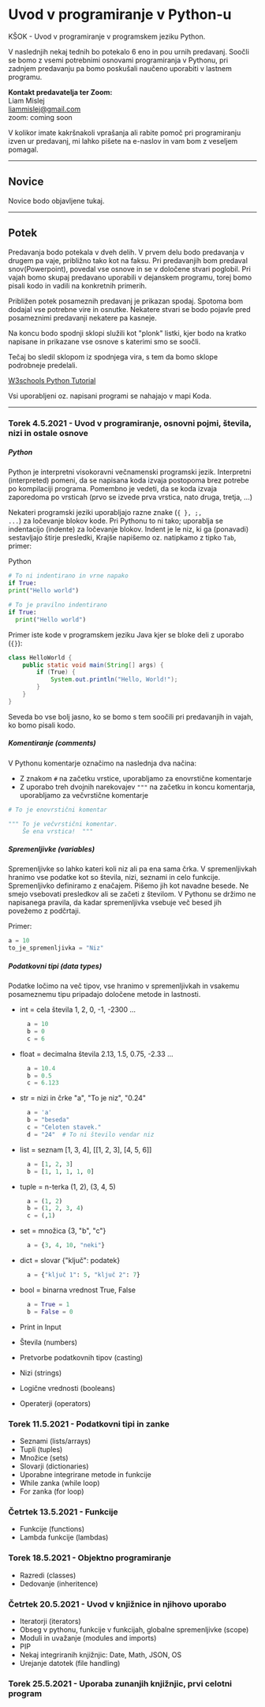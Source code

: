 # Uvod v programiranje v Python-u 
KŠOK - Uvod v programiranje v programskem jeziku Python. 

V naslednjih nekaj tednih bo potekalo 6 eno in pou urnih predavanj. Soočli se bomo z vsemi potrebnimi osnovami programiranja v Pythonu, pri zadnjem predavanju 
pa bomo poskušali naučeno uporabiti v lastnem programu. 

**Kontakt predavatelja ter Zoom:**  
Liam Mislej  
  liammislej@gmail.com  
  zoom: coming soon  
  
V kolikor imate kakršnakoli vprašanja ali rabite pomoč pri programiranju izven ur predavanj, mi lahko pišete na e-naslov in vam bom z veseljem pomagal.  

---

## Novice
Novice bodo objavljene tukaj.

---

## Potek 

Predavanja bodo potekala v dveh delih. V prvem delu bodo predavanja v drugem pa vaje, približno tako kot na faksu. 
Pri predavanjih bom predaval snov(Powerpoint), povedal vse osnove in se v določene stvari poglobil. Pri vajah bomo skupaj predavano uporabili v dejanskem programu, torej bomo pisali kodo in vadili na konkretnih primerih. 

Približen potek posameznih predavanj je prikazan spodaj. Spotoma bom dodajal vse potrebne vire in osnutke. Nekatere stvari se bodo pojavle pred posameznimi predavanji nekatere pa kasneje. 

Na koncu bodo spodnji sklopi služili kot "plonk" listki, kjer bodo na kratko napisane in prikazane vse osnove s katerimi smo se soočli.

Tečaj bo sledil sklopom iz spodnjega vira, s tem da bomo sklope podrobneje predelali. 

[W3schools Python Tutorial](https://www.w3schools.com/python/default.asp)

Vsi uporabljeni oz. napisani programi se nahajajo v mapi Koda.

---

### Torek 4.5.2021 - Uvod v programiranje, osnovni pojmi, števila, nizi in ostale osnove

##### Python

Python je interpretni visokoravni večnamenski programski jezik. Interpretni (interpreted) pomeni, da se napisana koda izvaja postopoma brez potrebe po kompilaciji programa. Pomembno je vedeti, da se koda izvaja zaporedoma po vrsticah (prvo se izvede prva vrstica, nato druga, tretja, ...)



Nekateri programski jeziki uporabljajo razne znake (<code>{ }, ;, ...</code>) za ločevanje blokov kode. Pri Pythonu to ni tako; uporablja se indentacijo (indente) za ločevanje blokov. Indent je le niz, ki ga (ponavadi) sestavljajo štirje presledki, Krajše napišemo oz. natipkamo z tipko <code>Tab</code>, primer: 

Python  
```python
# To ni indentirano in vrne napako
if True:
print("Hello world")
```

```python
# To je pravilno indentirano
if True:
  print("Hello world")
```

Primer iste kode v programskem jeziku Java kjer se bloke deli z uporabo (<code>{}</code>):

```java
class HelloWorld {
    public static void main(String[] args) {
        if (True) {
            System.out.println("Hello, World!"); 
        }
    }
}
```

Seveda bo vse bolj jasno, ko se bomo s tem soočili pri predavanjih in vajah, ko bomo pisali kodo. 

##### Komentiranje (comments)

V Pythonu komentarje označimo na naslednja dva načina: 
- Z znakom <code>#</code> na začetku vrstice, uporabljamo za enovrstične komentarje
- Z uporabo treh dvojnih narekovajev <code>"""</code> na začetku in koncu komentarja, uporabljamo za večvrstične komentarje 

```python
# To je enovrstični komentar 

""" To je večvrstični komentar.
    Še ena vrstica!  """
```
##### Spremenljivke (variables)

Spremenljivke so lahko kateri koli niz ali pa ena sama črka. V spremenljivkah hranimo vse podatke kot so števila, nizi, seznami in celo funkcije. Spremenljivko definiramo z enačajem. 
Pišemo jih kot navadne besede. Ne smejo vsebovati presledkov ali se začeti z številom. V Pythonu se držimo ne napisanega pravila, da kadar spremenljivka vsebuje več besed jih povežemo z podčrtaji. 

Primer:
```python
a = 10 
to_je_spremenljivka = "Niz"
```

##### Podatkovni tipi (data types)

Podatke ločimo na več tipov, vse hranimo v spremenljivkah in vsakemu posameznemu tipu pripadajo določene metode in lastnosti.
 
- int = cela števila 1, 2, 0, -1, -2300 ...  
  ```python
    a = 10 
    b = 0
    c = 6
  ```
- float = decimalna števila 2.13, 1.5, 0.75, -2.33 ...  
  ```python
    a = 10.4 
    b = 0.5
    c = 6.123
  ```
- str = nizi in črke "a", "To je niz", "0.24"
  ```python
    a = 'a' 
    b = "beseda"
    c = "Celoten stavek."
    d = "24"  # To ni število vendar niz
  ```
- list = seznam [1, 3, 4], [[1, 2, 3], [4, 5, 6]]
  ```python
    a = [1, 2, 3]
    b = [1, 1, 1, 1, 0]
  ```
- tuple = n-terka (1, 2), (3, 4, 5)
  ```python
    a = (1, 2)
    b = (1, 2, 3, 4)
    c = (,1)
  ```
- set = množica {3, "b", "c"}
  ```python
    a = {3, 4, 10, "neki"} 
  ```
- dict = slovar {"ključ": podatek}
  ```python
    a = {"ključ 1": 5, "ključ 2": 7}
  ```
  
- bool = binarna vrednost True, False
  ```python
    a = True = 1
    b = False = 0
  ```




- Print in Input
- Števila (numbers)
- Pretvorbe podatkovnih tipov (casting)
- Nizi (strings)
- Logične vrednosti (booleans)
- Operaterji (operators)



### Torek 11.5.2021 - Podatkovni tipi in zanke

- Seznami (lists/arrays)
- Tupli (tuples)
- Množice (sets)
- Slovarji (dictionaries)
- Uporabne integrirane metode in funkcije 
- While zanka (while loop)
- For zanka (for loop)

### Četrtek 13.5.2021 - Funkcije

- Funkcije (functions)
- Lambda funkcije (lambdas)


### Torek 18.5.2021 - Objektno programiranje 

- Razredi (classes)
- Dedovanje (inheritence)

### Četrtek 20.5.2021 - Uvod v knjižnice in njihovo uporabo

- Iteratorji (iterators)
- Obseg v pythonu, funkcije v funkcijah, globalne spremenljivke (scope)
- Moduli in uvažanje (modules and imports)
- PIP 
- Nekaj integriranih knjižnjic: Date, Math, JSON, OS
- Urejanje datotek (file handling)


### Torek 25.5.2021 - Uporaba zunanjih knjižnjic, prvi celotni program


